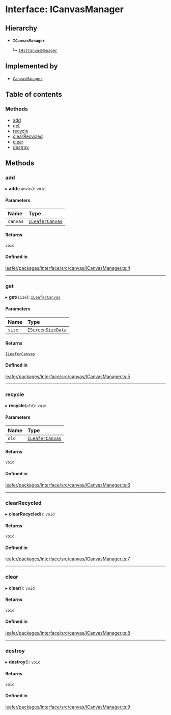 # Interface: ICanvasManager

## Hierarchy

- **`ICanvasManager`**

  ↳ [`IHitCanvasManager`](IHitCanvasManager.md)

## Implemented by

- [`CanvasManager`](../classes/CanvasManager.md)

## Table of contents

### Methods

- [add](ICanvasManager.md#add)
- [get](ICanvasManager.md#get)
- [recycle](ICanvasManager.md#recycle)
- [clearRecycled](ICanvasManager.md#clearrecycled)
- [clear](ICanvasManager.md#clear)
- [destroy](ICanvasManager.md#destroy)

## Methods

### add

▸ **add**(`canvas`): `void`

#### Parameters

| Name | Type |
| :------ | :------ |
| `canvas` | [`ILeaferCanvas`](ILeaferCanvas.md) |

#### Returns

`void`

#### Defined in

[leafer/packages/interface/src/canvas/ICanvasManager.ts:4](https://github.com/leaferjs/leafer/blob/fd13609/packages/interface/src/canvas/ICanvasManager.ts#L4)

___

### get

▸ **get**(`size`): [`ILeaferCanvas`](ILeaferCanvas.md)

#### Parameters

| Name | Type |
| :------ | :------ |
| `size` | [`IScreenSizeData`](IScreenSizeData.md) |

#### Returns

[`ILeaferCanvas`](ILeaferCanvas.md)

#### Defined in

[leafer/packages/interface/src/canvas/ICanvasManager.ts:5](https://github.com/leaferjs/leafer/blob/fd13609/packages/interface/src/canvas/ICanvasManager.ts#L5)

___

### recycle

▸ **recycle**(`old`): `void`

#### Parameters

| Name | Type |
| :------ | :------ |
| `old` | [`ILeaferCanvas`](ILeaferCanvas.md) |

#### Returns

`void`

#### Defined in

[leafer/packages/interface/src/canvas/ICanvasManager.ts:6](https://github.com/leaferjs/leafer/blob/fd13609/packages/interface/src/canvas/ICanvasManager.ts#L6)

___

### clearRecycled

▸ **clearRecycled**(): `void`

#### Returns

`void`

#### Defined in

[leafer/packages/interface/src/canvas/ICanvasManager.ts:7](https://github.com/leaferjs/leafer/blob/fd13609/packages/interface/src/canvas/ICanvasManager.ts#L7)

___

### clear

▸ **clear**(): `void`

#### Returns

`void`

#### Defined in

[leafer/packages/interface/src/canvas/ICanvasManager.ts:8](https://github.com/leaferjs/leafer/blob/fd13609/packages/interface/src/canvas/ICanvasManager.ts#L8)

___

### destroy

▸ **destroy**(): `void`

#### Returns

`void`

#### Defined in

[leafer/packages/interface/src/canvas/ICanvasManager.ts:9](https://github.com/leaferjs/leafer/blob/fd13609/packages/interface/src/canvas/ICanvasManager.ts#L9)
